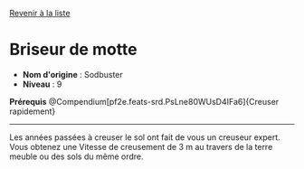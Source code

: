 [Revenir à la liste](list.md)

# Briseur de motte

 * **Nom d'origine** : Sodbuster
 * **Niveau** : 9


<p><span id="ctl00_MainContent_DetailedOutput"><strong>Prérequis</strong> @Compendium[pf2e.feats-srd.PsLne80WUsD4IFa6]{Creuser rapidement}<br></span></p>
<hr>
<p>Les années passées à creuser le sol ont fait de vous un creuseur expert. Vous obtenez une Vitesse de creusement de 3 m au travers de la terre meuble ou des sols du même ordre.&nbsp;</p>